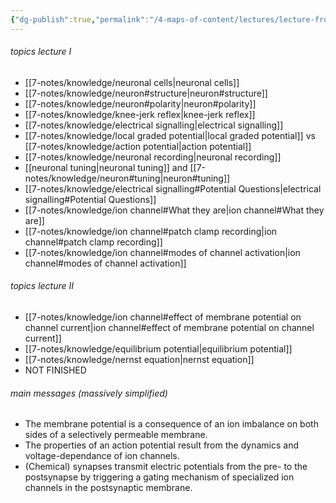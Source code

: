 ```yaml
---
{"dg-publish":true,"permalink":"/4-maps-of-content/lectures/lecture-from-membrane-to-braine/signalling-in-the-nervous-system-mehring/","tags":["uni/fmb/signalling"]}
---
```


###### topics lecture I
- [[7-notes/knowledge/neuronal cells\|neuronal cells]]
- [[7-notes/knowledge/neuron#structure\|neuron#structure]]
- [[7-notes/knowledge/neuron#polarity\|neuron#polarity]]
- [[7-notes/knowledge/knee-jerk reflex\|knee-jerk reflex]]
- [[7-notes/knowledge/electrical signalling\|electrical signalling]]
- [[7-notes/knowledge/local graded potential\|local graded potential]] vs [[7-notes/knowledge/action potential\|action potential]]
- [[7-notes/knowledge/neuronal recording\|neuronal recording]]
- [[neuronal tuning\|neuronal tuning]] and [[7-notes/knowledge/neuron#tuning\|neuron#tuning]]
- [[7-notes/knowledge/electrical signalling#Potential Questions\|electrical signalling#Potential Questions]]
- [[7-notes/knowledge/ion channel#What they are\|ion channel#What they are]]
- [[7-notes/knowledge/ion channel#patch clamp recording\|ion channel#patch clamp recording]]
- [[7-notes/knowledge/ion channel#modes of channel activation\|ion channel#modes of channel activation]]
###### topics lecture II
- [[7-notes/knowledge/ion channel#effect of membrane potential on channel current\|ion channel#effect of membrane potential on channel current]]
- [[7-notes/knowledge/equilibrium potential\|equilibrium potential]]
- [[7-notes/knowledge/nernst equation\|nernst equation]]
- NOT FINISHED

###### main messages (massively simplified)
- The membrane potential is a consequence of an ion imbalance on both sides of a selectively permeable membrane.
- The properties of an action potential result from the dynamics and voltage-dependance of ion channels.
- (Chemical) synapses transmit electric potentials from the pre- to the postsynapse by triggering a gating mechanism of specialized ion channels in the postsynaptic membrane.